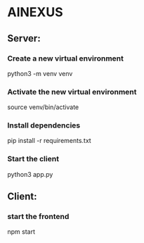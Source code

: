 # AINEXUS

## Server:
### Create a new virtual environment
python3 -m venv venv

### Activate the new virtual environment
source venv/bin/activate

### Install dependencies
pip install -r requirements.txt

### Start the client
python3 app.py


## Client:
### start the frontend
npm start
